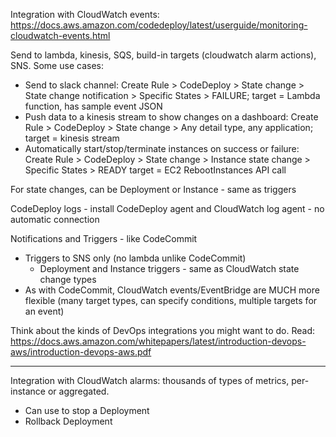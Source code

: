 Integration with CloudWatch events: https://docs.aws.amazon.com/codedeploy/latest/userguide/monitoring-cloudwatch-events.html

Send to lambda, kinesis, SQS, build-in targets (cloudwatch alarm actions), SNS. Some use cases:
- Send to slack channel: Create Rule > CodeDeploy > State change > State change notification > Specific States > FAILURE;
  target = Lambda function, has sample event JSON
- Push data to a kinesis stream to show changes on a dashboard: Create Rule > CodeDeploy > State change > Any detail type, any application; 
  target = kinesis stream
- Automatically start/stop/terminate instances on success or failure: Create Rule > CodeDeploy > State change > Instance state change > Specific States > READY
  target = EC2 RebootInstances API call

For state changes, can be Deployment or Instance - same as triggers

CodeDeploy logs - install CodeDeploy agent and CloudWatch log agent - no automatic connection

Notifications and Triggers - like CodeCommit
- Triggers to SNS only (no lambda unlike CodeCommit)
  - Deployment and Instance triggers - same as CloudWatch state change types
- As with CodeCommit, CloudWatch events/EventBridge are MUCH more flexible (many target types, can specify conditions, multiple targets for an event)

Think about the kinds of DevOps integrations you might want to do.
Read: https://docs.aws.amazon.com/whitepapers/latest/introduction-devops-aws/introduction-devops-aws.pdf

-------

Integration with CloudWatch alarms: thousands of types of metrics, per-instance or aggregated.
- Can use to stop a Deployment
- Rollback Deployment
